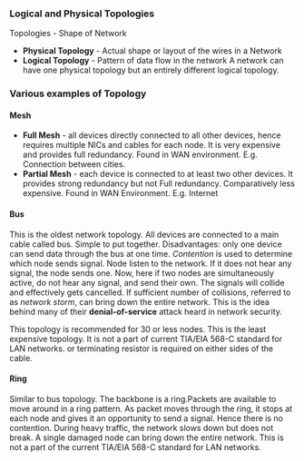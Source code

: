 ### Logical and Physical Topologies
Topologies - Shape of Network
* **Physical Topology** - Actual shape or layout of the wires in a Network
* **Logical Topology** - Pattern of data flow in the network
A network can have one physical topology but an entirely different logical topology.

### Various examples of Topology
#### Mesh
* **Full Mesh** - all devices directly connected to all other devices, hence requires
multiple NICs and cables for each node. It is very expensive and provides full redundancy. Found in WAN environment. E.g. Connection between cities.
* **Partial Mesh** - each device is connected to at least two other devices. It provides
strong redundancy but not Full redundancy. Comparatively less expensive. Found in WAN
Environment. E.g. Internet

#### Bus
This is the oldest network topology. All devices are connected to a main cable called bus.
Simple to put together. Disadvantages: only one device can send data through the bus at one
time. *Contention* is used to determine which node sends signal. Node listen to the network.
If it does not hear any signal, the node sends one. Now, here if two nodes are
simultaneously active, do not hear any signal, and send their own. The signals will collide
and effectively gets cancelled. If sufficient number of collisions, referred to as *network
storm*, can bring down the entire network. This is the idea behind many of their
**denial-of-service** attack heard in network security.

This topology is recommended for 30 or less nodes. This is the least expensive topology.
It is not a part of current TIA/EIA 568-C standard for LAN networks.  or terminating
resistor is required on either sides of the cable.

#### Ring
Similar to bus topology. The backbone is a ring.Packets are available to move around in a
ring pattern. As packet moves through the ring, it stops at each node and gives it an
opportunity to send a signal. Hence there is no contention. During heavy traffic, the network
slows down but does not break. A single damaged node can bring down the entire network.
This is not a part of the current TIA/EIA 568-C standard for LAN networks. 
